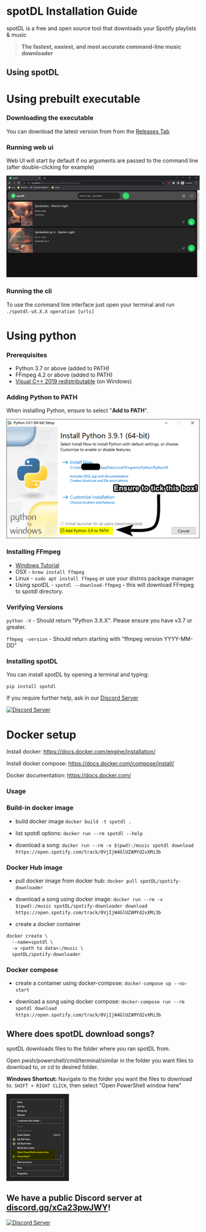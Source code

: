# spotDL Installation Guide

spotDL is a free and open source tool that downloads your Spotify playlists & music

> **The fastest, easiest, and most accurate command-line music downloader**

## Using spotDL


# Using prebuilt executable

### Downloading the executable

You can download the latest version from from the [Releases Tab](https://github.com/spotDL/spotify-downloader/releases)

### Running web ui

Web UI will start by default if no arguments are passed to the command line (after double-clicking for example)

![Web UI](images/WEB_UI.png)

### Running the cli

To use the command line interface just open your terminal and run `./spotdl-vX.X.X operation [urls]`

# Using python

### Prerequisites

- Python 3.7 or above (added to PATH)
- FFmpeg 4.2 or above (added to PATH)
- [Visual C++ 2019 redistributable](https://docs.microsoft.com/pl-pl/cpp/windows/latest-supported-vc-redist?view=msvc-170#visual-studio-2015-2017-2019-and-2022) (on Windows)

### Adding Python to PATH

When installing Python, ensure to select "**Add to PATH**".

![Add to PATH Image](images/ADD_TO_PATH.png)

### Installing FFmpeg

- [Windows Tutorial](https://windowsloop.com/install-ffmpeg-windows-10/)
- OSX - `brew install ffmpeg`
- Linux - `sudo apt install ffmpeg` or use your distros package manager
- Using spotDL - `spotdl --download-ffmpeg` - this will download FFmpeg to spotdl directory.

### Verifying Versions

`python -V` - Should return "Python 3.X.X". Please ensure you have v3.7 or greater.

`ffmpeg -version` - Should return starting with "ffmpeg version YYYY-MM-DD"

### Installing spotDL

You can install spotDL by opening a terminal and typing:

```shell
pip install spotdl
```

If you require further help, ask in our [Discord Server](https://discord.gg/xCa23pwJWY)

[![Discord Server](https://img.shields.io/discord/771628785447337985?color=7289da&label=DISCORD&style=for-the-badge)](https://discord.gg/xCa23pwJWY)

# Docker setup

Install docker: <https://docs.docker.com/engine/installation/>

Install docker compose: <https://docs.docker.com/compose/install/>

Docker documentation: <https://docs.docker.com/>

### Usage

### Build-in docker image

- build docker image `docker build -t spotdl .`

- list spotdl options: `docker run --rm spotdl --help`

- download a song: `docker run --rm -v $(pwd):/music spotdl download https://open.spotify.com/track/0VjIjW4GlUZAMYd2vXMi3b`

### Docker Hub image

- pull docker image from docker hub: `docker pull spotDL/spotify-downloader`

- download a song using docker image: `docker run --rm -v $(pwd):/music spotDL/spotify-downloader download https://open.spotify.com/track/0VjIjW4GlUZAMYd2vXMi3b`

- create a docker container

```
docker create \
  --name=spotdl \
  -v <path to data>:/music \
  spotDL/spotify-downloader
```

### Docker compose
- create a container using docker-compose: `docker-compose up --no-start`

- download a song using docker compose: `docker-compose run --rm spotdl download https://open.spotify.com/track/0VjIjW4GlUZAMYd2vXMi3b`

## Where does spotDL download songs?

spotDL downloads files to the folder where you ran spotDL from.

Open pwsh/powershell/cmd/terminal/similar in the folder you want files to download to, or
cd to desired folder.

**Windows Shortcut:** Navigate to the folder you want the files to download to.
`SHIFT + RIGHT CLICK`, then select "Open PowerShell window here"

![Windows PWSH](images/POWERSHELL.png)

## We have a public Discord server at **[discord.gg/xCa23pwJWY](https://discord.gg/xCa23pwJWY)!**

[![Discord Server](https://img.shields.io/discord/771628785447337985?color=7289da&label=DISCORD&style=for-the-badge)](https://discord.gg/xCa23pwJWY)
